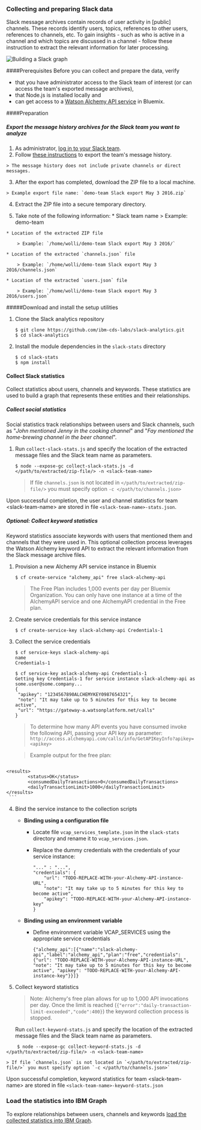 ### Collecting and preparing Slack data

Slack message archives contain records of user activity in [public] channels. These records identify users, topics, references to other users, references to channels, etc. To gain insights - such as who is active in a channel and which topics are discussed in a channel - follow these instruction to extract the relevant information for later processing.

![Building a Slack graph](http://developer.ibm.com/clouddataservices/wp-content/uploads/sites/47/2016/08/sa_build_graph.png)

####Prerequisites
Before you can collect and prepare the data, verify 

 * that you have administrator access to the Slack team of interest (or can access the team's exported message archives),
 * that Node.js is installed locally and
 * can get access to a [Watson Alchemy API service](https://console.ng.bluemix.net/catalog/services/alchemyapi/) in Bluemix.

####Preparation

##### Export the message history archives for the Slack team you want to analyze

   1. As administrator, [log in to your Slack team](https://slack.com/).
   2. Follow [these instructions](https://get.slack.help/hc/en-us/articles/201658943-Exporting-your-team-s-Slack-history) to export the team's message history.

    > The message history does not include private channels or direct messages.

   3. After the export has completed, download the ZIP file to a local machine.

    > Example export file name: `demo-team Slack export May 3 2016.zip`

   4. Extract the ZIP file into a secure temporary directory.

   5. Take note of the following information:
    * Slack team name
    > Example: demo-team  

    * Location of the extracted ZIP file
 
        > Example: `/home/wolli/demo-team Slack export May 3 2016/`  

    * Location of the extracted `channels.json` file
    
        > Example: `/home/wolli/demo-team Slack export May 3 2016/channels.json`  

    * Location of the extracted `users.json` file
    
        > Example: `/home/wolli/demo-team Slack export May 3 2016/users.json`          

#####Download and install the setup utilities

1. Clone the Slack analytics repository

	```
	$ git clone https://github.com/ibm-cds-labs/slack-analytics.git
	$ cd slack-analytics
	```

2. Install the module dependencies in the `slack-stats` directory

	  ```
	  $ cd slack-stats
	  $ npm install
	  ```
  
#### Collect Slack statistics

Collect statistics about users, channels and keywords. These statistics are used to build a graph that represents these entities and their relationships.

##### Collect social statistics 

Social statistics track relationships between users and Slack channels, such as "_John mentioned Jenny in the cooking channel_" and "_Fay mentioned the home-brewing channel in the beer channel_".

1. Run `collect-slack-stats.js` and specify the location of the extracted message files and the Slack team name as parameters.

    ```
    $ node --expose-gc collect-slack-stats.js -d </path/to/extracted/zip-file/> -n <slack-team-name> 
    ```


    > If file `channels.json` is not located in `</path/to/extracted/zip-file/>` you must specify option `-c </path/to/channels.json>`

Upon successful completion, the user and channel statistics for team &lt;slack-team-name&gt; are stored in file `<slack-team-name>-stats.json`.

##### Optional: Collect keyword statistics 

Keyword statistics associate keywords with users that mentioned them and channels that they were used in. This optional collection process leverages the Watson Alchemy keyword API to extract the relevant information from the Slack message archive files.

 1. Provision a new Alchemy API service instance in Bluemix 

    ```
    $ cf create-service "alchemy_api" free slack-alchemy-api
    ```
    
    > The Free Plan includes 1,000 events per day per Bluemix Organization. You can only have one instance at a time of the AlchemyAPI service and one AlchemyAPI credential in the Free plan.

 2. Create service credentials for this service instance

    ```
    $ cf create-service-key slack-alchemy-api Credentials-1
    ```

 3. Collect the service credentials 

    ```
    $ cf service-keys slack-alchemy-api
    name
    Credentials-1
  
    $ cf service-key aslack-alchemy-api Credentials-1
    Getting key Credentials-1 for service instance slack-alchemy-api as some.user@some.company...
    {
     "apikey": "1234567890ALCHEMYKEY0987654321",
     "note": "It may take up to 5 minutes for this key to become active",
     "url": "https://gateway-a.watsonplatform.net/calls"
    }
    ```
    
    > To determine how many API events you have consumed invoke the following API, passing your API key as parameter: `http://access.alchemyapi.com/calls/info/GetAPIKeyInfo?apikey=<apikey>`
    
    > Example output for the free plan: 
    
     ```
<?xml version="1.0" encoding="UTF-8"?>
	<results>
    		<status>OK</status>
    		<consumedDailyTransactions>0</consumedDailyTransactions>
    		<dailyTransactionLimit>1000</dailyTransactionLimit>
	</results>
     ```
    

 4. Bind the service instance to the collection scripts

    * **Binding using a configuration file** 
        * Locate file `vcap_services_template.json` in the `slack-stats` directory and rename it to `vcap_services.json`.
        * Replace the dummy credentials with the credentials of your service instance:

            ```
            "..." : "...",
            "credentials": {
                "url": "TODO-REPLACE-WITH-your-Alchemy-API-instance-URL",
                "note": "It may take up to 5 minutes for this key to become active",
                "apikey": "TODO-REPLACE-WITH-your-Alchemy-API-instance-key"
            }
            ```

    * **Binding using an environment variable** 

        * Define environment variable VCAP_SERVICES using the appropriate service credentials
      
            ```
            {"alchemy_api":[{"name":"slack-alchemy-api","label":"alchemy_api","plan":"free","credentials":{"url": "TODO-REPLACE-WITH-your-Alchemy-API-instance-URL", "note": "It may take up to 5 minutes for this key to become active", "apikey": "TODO-REPLACE-WITH-your-Alchemy-API-instance-key"}}]}
            ```

 5. Collect keyword statistics

    > Note: Alchemy's free plan allows for up to 1,000 API invocations per day. Once the limit is reached (`{"error":"daily-transaction-limit-exceeded","code":400}`) the keyword collection process is stopped.

    Run `collect-keyword-stats.js` and specify the location of the extracted message files and the Slack team name as parameters.
```
    $ node --expose-gc collect-keyword-stats.js -d </path/to/extracted/zip-file/> -n <slack-team-name>
```


    > If file `channels.json` is not located in `</path/to/extracted/zip-file/>` you must specify option `-c </path/to/channels.json>`

Upon successful completion, keyword statistics for team &lt;slack-team-name&gt; are stored in file `<slack-team-name>-keyword-stats.json`

### Load the statistics into IBM Graph
To explore relationships between users, channels and keywords [load the collected statistics into IBM Graph](https://github.com/ibm-cds-labs/slack-analytics/tree/master/slack-graph-database). 
 

